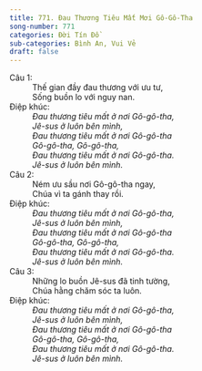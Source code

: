 ```yaml
---
title: 771. Đau Thương Tiêu Mất Mơi Gô-Gô-Tha
song-number: 771
categories: Đời Tín Đồ
sub-categories: Bình An, Vui Vẻ
draft: false
---
```

<dl><dt>Câu 1:</dt><dd data-verse="1">Thế gian đầy đau thương với ưu tư, <br/>Sống buồn lo với nguy nan. </dd><dt>Điệp khúc:</dt><dd data-chorus="1"><em>Đau thương tiêu mất ở nơi Gô-gô-tha, <br/>Jê-sus ở luôn bên mình, <br/>Đau thương tiêu mất ở nơi Gô-gô-tha <br/>Gô-gô-tha, Gô-gô-tha, <br/>Đau thương tiêu mất ở nơi Gô-gô-tha. <br/>Jê-sus ở luôn bên mình. </em></dd><dt>Câu 2:</dt><dd data-verse="2">Ném ưu sầu nơi Gô-gô-tha ngay, <br/>Chúa vì ta gánh thay rồi. </dd><dt>Điệp khúc:</dt><dd data-chorus="1"><em>Đau thương tiêu mất ở nơi Gô-gô-tha, <br/>Jê-sus ở luôn bên mình, <br/>Đau thương tiêu mất ở nơi Gô-gô-tha <br/>Gô-gô-tha, Gô-gô-tha, <br/>Đau thương tiêu mất ở nơi Gô-gô-tha. <br/>Jê-sus ở luôn bên mình. </em></dd><dt>Câu 3:</dt><dd data-verse="3">Những lo buồn Jê-sus đã tinh tường, <br/>Chúa hằng chăm sóc ta luôn. </dd><dt>Điệp khúc:</dt><dd data-chorus="1"><em>Đau thương tiêu mất ở nơi Gô-gô-tha, <br/>Jê-sus ở luôn bên mình, <br/>Đau thương tiêu mất ở nơi Gô-gô-tha <br/>Gô-gô-tha, Gô-gô-tha, <br/>Đau thương tiêu mất ở nơi Gô-gô-tha. <br/>Jê-sus ở luôn bên mình. </em></dd></dl>